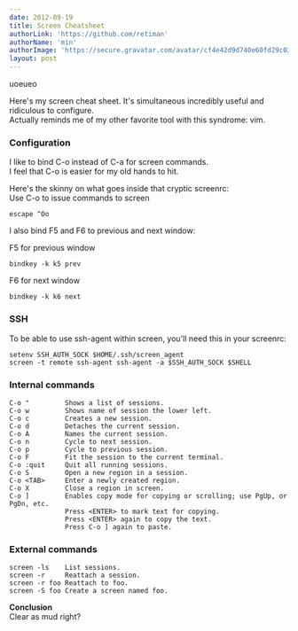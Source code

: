 ```yaml
---
date: 2012-09-19
title: Screen Cheatsheet
authorLink: 'https://github.com/retiman'
authorName: 'min'
authorImage: 'https://secure.gravatar.com/avatar/cf4e42d9d740e60fd29c039d4a8805c9?s=140&d=https://a248.e.akamai.net/assets.github.com%2Fimages%2Fgravatars%2Fgravatar-user-420.png'
layout: post
---
```


uoeueo

Here's my screen cheat sheet. It's simultaneous incredibly useful and ridiculous to configure.  
Actually reminds me of my other favorite tool with this syndrome: vim.

### Configuration

I like to bind C-o instead of C-a for screen commands.  
I feel that C-o is easier for my old hands to hit.

Here's the skinny on what goes inside that cryptic screenrc:  
Use C-o to issue commands to screen

    escape ^Oo
 
I also bind F5 and F6 to previous and next window:

F5 for previous window

    bindkey -k k5 prev

F6 for next window

    bindkey -k k6 next

### SSH

To be able to use ssh-agent within screen, you'll need this in your screenrc:

    setenv SSH_AUTH_SOCK $HOME/.ssh/screen_agent
    screen -t remote ssh-agent ssh-agent -a $SSH_AUTH_SOCK $SHELL

### Internal commands

    C-o "         Shows a list of sessions.
    C-o w         Shows name of session the lower left.
    C-o c         Creates a new session.
    C-o d         Detaches the current session.
    C-o A         Names the current session.
    C-o n         Cycle to next session.
    C-o p         Cycle to previous session.
    C-o F         Fit the session to the current terminal.
    C-o :quit     Quit all running sessions.
    C-o S         Open a new region in a session.
    C-o <TAB>     Enter a newly created region.
    C-o X         Close a region in screen.
    C-o ]         Enables copy mode for copying or scrolling; use PgUp, or PgDn, etc.
                  Press <ENTER> to mark text for copying.
                  Press <ENTER> again to copy the text.
                  Press C-o ] again to paste.

### External commands

    screen -ls    List sessions.
    screen -r     Reattach a session.
    screen -r foo Reattach to foo.
    screen -S foo Create a screen named foo.
 
**Conclusion**  
Clear as mud right?

